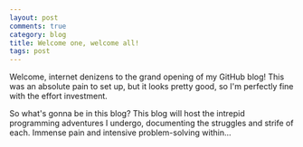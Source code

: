 ```yaml
---
layout: post
comments: true
category: blog
title: Welcome one, welcome all!
tags: post
---
```


Welcome, internet denizens to the grand opening of my GitHub blog! This was an absolute pain to set up, but it looks pretty good, so I'm perfectly fine with the effort investment.

So what's gonna be in this blog? This blog will host the intrepid programming adventures I undergo, documenting the struggles and strife of each. Immense pain and intensive problem-solving within...